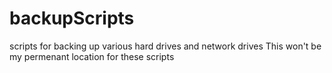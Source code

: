 backupScripts
=============

scripts for backing up various hard drives and network drives
This won't be my permenant location for these scripts
